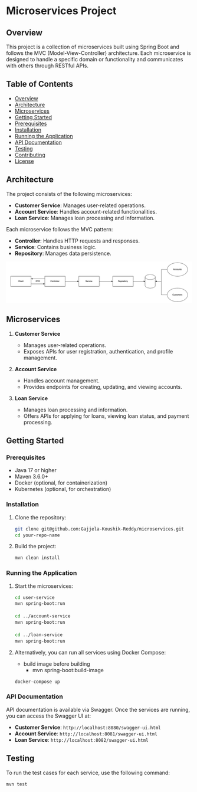# Microservices Project

## Overview
This project is a collection of microservices built using Spring Boot and follows the MVC (Model-View-Controller) architecture. Each microservice is designed to handle a specific domain or functionality and communicates with others through RESTful APIs.

## Table of Contents
- [Overview](#overview)
- [Architecture](#architecture)
- [Microservices](#microservices)
- [Getting Started](#getting-started)
- [Prerequisites](#prerequisites)
- [Installation](#installation)
- [Running the Application](#running-the-application)
- [API Documentation](#api-documentation)
- [Testing](#testing)
- [Contributing](#contributing)
- [License](#license)

## Architecture
The project consists of the following microservices:
- **Customer Service**: Manages user-related operations.
- **Account Service**: Handles account-related functionalities.
- **Loan Service**: Manages loan processing and information.

Each microservice follows the MVC pattern:
- **Controller**: Handles HTTP requests and responses.
- **Service**: Contains business logic.
- **Repository**: Manages data persistence.

![alt text](./assets/image.png)

## Microservices
1. **Customer Service**
    - Manages user-related operations.
    - Exposes APIs for user registration, authentication, and profile management.
    
2. **Account Service**
    - Handles account management.
    - Provides endpoints for creating, updating, and viewing accounts.
    
3. **Loan Service**
    - Manages loan processing and information.
    - Offers APIs for applying for loans, viewing loan status, and payment processing.

## Getting Started

### Prerequisites
- Java 17 or higher
- Maven 3.6.0+
- Docker (optional, for containerization)
- Kubernetes (optional, for orchestration)

### Installation
1. Clone the repository:
    ```sh
    git clone git@github.com:Gajjela-Koushik-Reddy/microservices.git
    cd your-repo-name
    ```

2. Build the project:
    ```sh
    mvn clean install
    ```

### Running the Application
1. Start the microservices:
    ```sh
    cd user-service
    mvn spring-boot:run

    cd ../account-service
    mvn spring-boot:run

    cd ../loan-service
    mvn spring-boot:run
    ```

2. Alternatively, you can run all services using Docker Compose:
    - build image before building 
        - mvn spring-boot:build-image
    ```sh
    docker-compose up
    ```

### API Documentation
API documentation is available via Swagger. Once the services are running, you can access the Swagger UI at:
- **Customer Service**: `http://localhost:8080/swagger-ui.html`
- **Account Service**: `http://localhost:8081/swagger-ui.html`
- **Loan Service**: `http://localhost:8082/swagger-ui.html`

## Testing
To run the test cases for each service, use the following command:
```sh
mvn test

